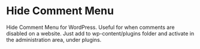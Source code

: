 # Hide Comment Menu

Hide Comment Menu for WordPress. Useful for when comments are disabled on a website. Just add to wp-content/plugins folder and activate in the administration area, under plugins.
